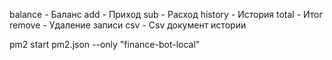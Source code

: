 balance - Баланс
add - Приход
sub - Расход
history - История
total - Итог
remove - Удаление записи
csv - Csv документ истории

pm2 start pm2.json --only "finance-bot-local"

